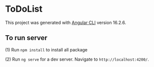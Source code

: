 # ToDoList

This project was generated with [Angular CLI](https://github.com/angular/angular-cli) version 16.2.6.

## To run server

(1) Run `npm install` to install all package

(2) Run `ng serve` for a dev server. Navigate to `http://localhost:4200/`.
